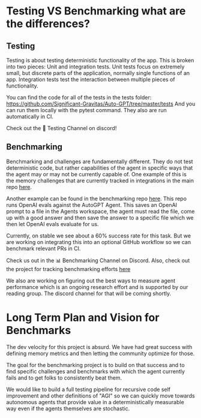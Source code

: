 # Testing VS Benchmarking what are the differences?

## Testing
Testing is about testing deterministic functionality of the app. This is broken into two pieces: Unit and integration tests.
Unit tests focus on extremely small, but discrete parts of the application, normally single functions of an app. Integration tests test the interaction between multiple pieces of functionality. 

You can find the code for all of the tests in the tests folder: https://github.com/Significant-Gravitas/Auto-GPT/tree/master/tests
And you can run them locally with the pytest command. They also are run automatically in CI.

Check out the :test_tube: Testing Channel on discord!

## Benchmarking
Benchmarking and challenges are fundamentally different. They do not test deterministic code, but rather capabilities of the agent in specific ways that the agent may or may not be currently capable of. One example of this is the memory challenges that are currently tracked in integrations in the main repo [here](https://github.com/Significant-Gravitas/Auto-GPT/tree/master/tests/integration/challenges).

Another example can be found in the benchmarking repo [here](https://github.com/Significant-Gravitas/Auto-GPT-Benchmarks). This repo runs OpenAI evals against the AutoGPT Agent. This saves an OpenAI prompt to a file in the Agents workspace, the agent must read the file, come up with a good answer and then save the answer to a specific file which we then let OpenAI evals evaluate for us. 

Currently, on stable we see about a 60% success rate for this task. But we are working on integrating this into an optional GitHub workflow so we can benchmark relevant PRs in CI.

Check us out in the :bar_chart: Benchmarking Channel on Discord.
Also, check out the project for tracking benchmarking efforts [here](https://github.com/orgs/Significant-Gravitas/projects/3)

We also are working on figuring out the best ways to measure agent performance which is an ongoing research effort and is supported by our reading group. The discord channel for that will be coming shortly.

# Long Term Plan and Vision for Benchmarks

The dev velocity for this project is absurd. We have had great success with defining memory metrics and then letting the community optimize for those.

The goal for the benchmarking project is to build on that success and to find specific challenges and benchmarks with which the agent currently fails and to get folks to consistently beat them.

We would like to build a full testing pipeline for recursive code self improvement and other definitions of "AGI" so we can quickly move towards autonomous agents that provide value in a deterministically measurable way even if the agents themselves are stochastic.